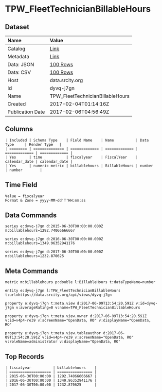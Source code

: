 # TPW_FleetTechnicianBillableHours

## Dataset

| Name | Value |
| :--- | :---- |
| Catalog | [Link](https://catalog.data.gov/dataset/tpw-fleettechnicianbillablehours) |
| Metadata | [Link](https://data.srcity.org/api/views/dyvq-j7gn) |
| Data: JSON | [100 Rows](https://data.srcity.org/api/views/dyvq-j7gn/rows.json?max_rows=100) |
| Data: CSV | [100 Rows](https://data.srcity.org/api/views/dyvq-j7gn/rows.csv?max_rows=100) |
| Host | data.srcity.org |
| Id | dyvq-j7gn |
| Name | TPW_FleetTechnicianBillableHours |
| Created | 2017-02-04T01:14:16Z |
| Publication Date | 2017-02-06T04:56:49Z |

## Columns

```ls
| Included | Schema Type    | Field Name    | Name          | Data Type     | Render Type   |
| ======== | ============== | ============= | ============= | ============= | ============= |
| Yes      | time           | fiscalyear    | FiscalYear    | calendar_date | calendar_date |
| Yes      | numeric metric | billablehours | BillableHours | number        | number        |
```

## Time Field

```ls
Value = fiscalyear
Format & Zone = yyyy-MM-dd'T'HH:mm:ss
```

## Data Commands

```ls
series e:dyvq-j7gn d:2015-06-30T00:00:00.000Z m:billablehours=1292.74066666667

series e:dyvq-j7gn d:2016-06-30T00:00:00.000Z m:billablehours=1349.96352941176

series e:dyvq-j7gn d:2017-06-30T00:00:00.000Z m:billablehours=1232.870625
```

## Meta Commands

```ls
metric m:billablehours p:double l:BillableHours t:dataTypeName=number

entity e:dyvq-j7gn l:TPW_FleetTechnicianBillableHours t:url=https://data.srcity.org/api/views/dyvq-j7gn

property e:dyvq-j7gn t:meta.view d:2017-06-09T13:54:20.591Z v:id=dyvq-j7gn v:averageRating=0 v:name=TPW_FleetTechnicianBillableHours

property e:dyvq-j7gn t:meta.view.owner d:2017-06-09T13:54:20.591Z v:id=v4p4-re39 v:screenName="OpenData, RO" v:displayName="OpenData, RO"

property e:dyvq-j7gn t:meta.view.tableauthor d:2017-06-09T13:54:20.591Z v:id=v4p4-re39 v:screenName="OpenData, RO" v:roleName=administrator v:displayName="OpenData, RO"
```

## Top Records

```ls
| fiscalyear          | billablehours    | 
| =================== | ================ | 
| 2015-06-30T00:00:00 | 1292.74066666667 | 
| 2016-06-30T00:00:00 | 1349.96352941176 | 
| 2017-06-30T00:00:00 | 1232.870625      | 
```